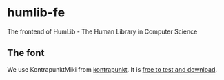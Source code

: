 # humlib-fe

The frontend of HumLib - The Human Library in Computer Science

## The font

We use KontrapunktMiki from [kontrapunkt](https://www.kontrapunkt.com/). It is [free to test and download](https://www.kontrapunkt.com/typetester).

